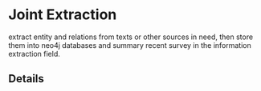 # Joint Extraction

extract entity and relations from texts or other sources in need, then store them into neo4j databases
and summary recent survey in the information extraction field.

## Details
